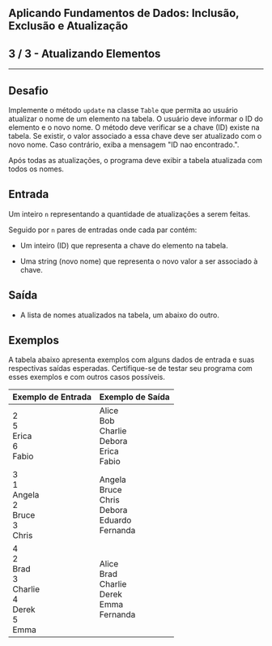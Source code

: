 Aplicando Fundamentos de Dados: Inclusão, Exclusão e Atualização
----------------------------------------------------------------
3 / 3 - Atualizando Elementos
-----------------------------

* * *

Desafio
-------

Implemente o método `update` na classe `Table` que permita ao usuário atualizar o nome de um elemento na tabela. O
usuário deve informar o ID do elemento e o novo nome. O método deve verificar se a chave (ID) existe na tabela. Se
existir, o valor associado a essa chave deve ser atualizado com o novo nome. Caso contrário, exiba a mensagem "ID nao
encontrado.".

Após todas as atualizações, o programa deve exibir a tabela atualizada com todos os nomes.

Entrada
-------

Um inteiro `n` representando a quantidade de atualizações a serem feitas.

Seguido por `n` pares de entradas onde cada par contém:

* Um inteiro (ID) que representa a chave do elemento na tabela.

* Uma string (novo nome) que representa o novo valor a ser associado à chave.

Saída
-----

* A lista de nomes atualizados na tabela, um abaixo do outro.

Exemplos
--------

A tabela abaixo apresenta exemplos com alguns dados de entrada e suas respectivas saídas esperadas. Certifique-se de
testar seu programa com esses exemplos e com outros casos possíveis.

| Exemplo de Entrada                                        | Exemplo de Saída                                      |
|:----------------------------------------------------------|:------------------------------------------------------|
| 2<br>5<br>Erica<br>6<br>  Fabio                           | Alice<br>Bob<br>Charlie<br>Debora<br>Erica<br>Fabio       |
| 3<br>1<br>Angela<br>2<br>Bruce<br>3<br>Chris              | Angela<br>Bruce<br>Chris<br>Debora<br>Eduardo<br>Fernanda |
| 4<br>2<br>Brad<br>3<br>Charlie<br>4<br>Derek<br>5<br>Emma | Alice<br>Brad<br>Charlie<br>Derek<br>Emma<br>Fernanda |
